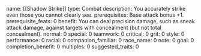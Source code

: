 name: [[Shadow Strike]]
type: Combat
description: You accurately strike even those you cannot clearly see.
prerequisites: Base attack bonus +1.
prerequisite_feats: 0
benefit: You can deal precision damage, such as sneak attack damage, against targets with concealment (but not total concealment).
normal: 0
special: 0
teamwork: 0
critical: 0
grit: 0
style: 0
performance: 0
racial: 0
companion_familiar: 0
race_name: 0
note: 0
goal: 0
completion_benefit: 0
multiples: 0
suggested_traits: 0
